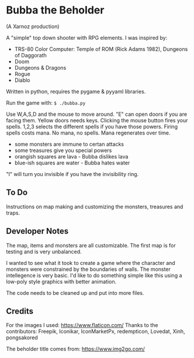 # Bubba the Beholder
(A Xarnoz production)

 A "simple" top down shooter with RPG elements.  I was inspired by:
 * TRS-80 Color Computer: Temple of ROM (Rick Adams 1982), Dungeons of Daggorath
 * Doom
 * Dungeons & Dragons
 * Rogue
 * Diablo
 
Written in python, requires the pygame & pyyaml libraries.

Run the game with: `$ ./bubba.py`

Use W,A,S,D and the mouse to move around. "E" can open doors if you are facing them.  Yellow doors needs keys.  Clicking the mouse button fires your spells.  1,2,3 selects the different spells if you have those powers.  Firing spells costs mana.  No mana, no spells.  Mana regenerates over time.
 * some monsters are immune to certan attacks
 * some treasures give you special powers
 * orangish squares are lava - Bubba dislikes lava
 * blue-ish squares are water - Bubba hates water

"I" will turn you invisible if you have the invisibility ring.




## To Do

Instructions on map making and customizing the monsters, treasures and traps. 

## Developer Notes

The map, items and monsters are all customizable.  The first map is for testing and is very unbalanced.

I wanted to see what it took to create a game where the character and monsters were constrained by the boundaries of walls.  The monster intellegence is very basic.  I'd like to do something simple like this using a low-poly style graphics with better animation.

The code needs to be cleaned up and put into more files.

## Credits

For the images I used: https://www.flaticon.com/
Thanks to the contributors:
Freepik, Iconikar, IconMarketPx, redempticon, Lovedat, Xinh, pongsakored

The beholder title comes from:
https://www.img2go.com/